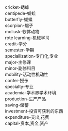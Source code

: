cricket-蟋蟀<br>
centipede-蜈蚣<br>
butterfly-蝴蝶<br>
scorpion-蝎子<br>
mollusk-软体动物<br>
rote learning-机械学习<br>
credit-学分<br>
semester-学期<br>
speciailization-专门化,专业<br>
major-主修课<br>
minor-副修科目<br>
mobility-活动性机动性<br>
confer-授予<br>
specialty-专业<br>
academia-学术界学术环境<br>
production-生产产品<br>
saving-储蓄<br>
investment-投资可获利的东西<br>
expenditure-支出,花费<br>
capital-资本,资金,资产<br>
<br>
<br>
<br>
<br>
<br>
<br>
<br>
<br>
<br>
<br>
<br>
<br>
<br>
<br>
<br>
<br>
<br>
<br>
<br>
<br>
<br>
<br>
<br>
<br>